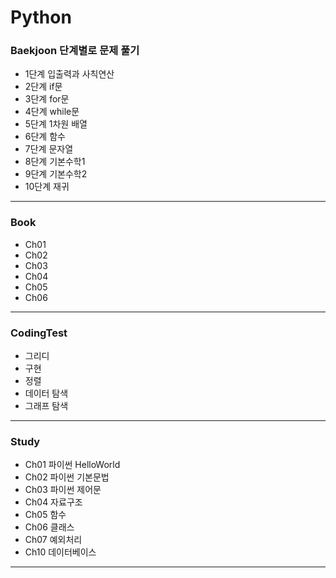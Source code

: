 # Python

### Baekjoon 단계별로 문제 풀기
- 1단계 입출력과 사칙연산
- 2단계 if문
- 3단계 for문
- 4단계 while문
- 5단계 1차원 배열
- 6단계 함수
- 7단계 문자열
- 8단계 기본수학1
- 9단계 기본수학2
- 10단계 재귀
------
### Book
- Ch01
- Ch02
- Ch03
- Ch04
- Ch05
- Ch06
------
### CodingTest
- 그리디
- 구현
- 정렬
- 데이터 탐색
- 그래프 탐색
------
### Study
- Ch01 파이썬 HelloWorld
- Ch02 파이썬 기본문법
- Ch03 파이썬 제어문
- Ch04 자료구조
- Ch05 함수
- Ch06 클래스
- Ch07 예외처리
- Ch10 데이터베이스
------
